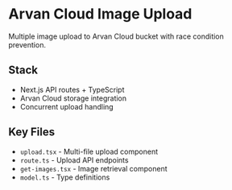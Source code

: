 # Arvan Cloud Image Upload

Multiple image upload to Arvan Cloud bucket with race condition prevention.

## Stack
- Next.js API routes + TypeScript
- Arvan Cloud storage integration
- Concurrent upload handling

## Key Files
- `upload.tsx` - Multi-file upload component
- `route.ts` - Upload API endpoints
- `get-images.tsx` - Image retrieval component
- `model.ts` - Type definitions
